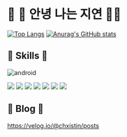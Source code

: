 # 👋 🍍 안녕 나는 지연 🍍👋

[![Top Langs](https://github-readme-stats.vercel.app/api/top-langs/?username=nJiyeon)](https://github.com/깃허브아이디/github-readme-stats)
[![Anurag's GitHub stats](https://github-readme-stats.vercel.app/api?username=nJiyeon)](https://github.com/anuraghazra/github-readme-stats)

## 🚀 Skills 🚀
![android](https://github.com/user-attachments/assets/9e5da9d6-1f9f-4d0b-adcb-bcf4830f3d00)

![](https://img.shields.io/badge/Kotlin-0095D5?&style=for-the-badge&logo=kotlin&logoColor=white)
![](https://img.shields.io/badge/C-00599C?style=for-the-badge&logo=c&logoColor=white)
![](https://img.shields.io/badge/C%2B%2B-00599C?style=for-the-badge&logo=c%2B%2B&logoColor=white)
![](https://img.shields.io/badge/HTML-239120?style=for-the-badge&logo=html5&logoColor=white)
![](https://img.shields.io/badge/CSS-239120?&style=for-the-badge&logo=css3&logoColor=white)
![](https://img.shields.io/badge/JavaScript-F7DF1E?style=for-the-badge&logo=JavaScript&logoColor=white)
![](https://img.shields.io/badge/Python-3776AB?style=for-the-badge&logo=python&logoColor=white)


## 📝 Blog 📝
https://velog.io/@chxistin/posts

<!--
**nJiyeon/nJiyeon** is a ✨ _special_ ✨ repository because its `README.md` (this file) appears on your GitHub profile.

Here are some ideas to get you started:

- 🔭 I’m currently working on ...
- 🌱 I’m currently learning ...
- 👯 I’m looking to collaborate on ...
- 🤔 I’m looking for help with ...
- 💬 Ask me about ...
- 📫 How to reach me: ...
- 😄 Pronouns: ...
- ⚡ Fun fact: ...
-->

